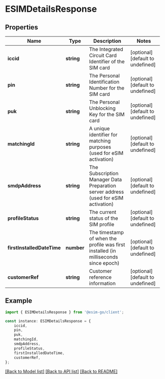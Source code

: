 # ESIMDetailsResponse


## Properties

Name | Type | Description | Notes
------------ | ------------- | ------------- | -------------
**iccid** | **string** | The Integrated Circuit Card Identifier of the SIM card | [optional] [default to undefined]
**pin** | **string** | The Personal Identification Number for the SIM card | [optional] [default to undefined]
**puk** | **string** | The Personal Unblocking Key for the SIM card | [optional] [default to undefined]
**matchingId** | **string** | A unique identifier for matching purposes (used for eSIM activation) | [optional] [default to undefined]
**smdpAddress** | **string** | The Subscription Manager Data Preparation server address (used for eSIM activation) | [optional] [default to undefined]
**profileStatus** | **string** | The current status of the SIM profile | [optional] [default to undefined]
**firstInstalledDateTime** | **number** | The timestamp of when the profile was first installed (in milliseconds since epoch) | [optional] [default to undefined]
**customerRef** | **string** | Customer reference information | [optional] [default to undefined]

## Example

```typescript
import { ESIMDetailsResponse } from '@esim-go/client';

const instance: ESIMDetailsResponse = {
    iccid,
    pin,
    puk,
    matchingId,
    smdpAddress,
    profileStatus,
    firstInstalledDateTime,
    customerRef,
};
```

[[Back to Model list]](../README.md#documentation-for-models) [[Back to API list]](../README.md#documentation-for-api-endpoints) [[Back to README]](../README.md)
